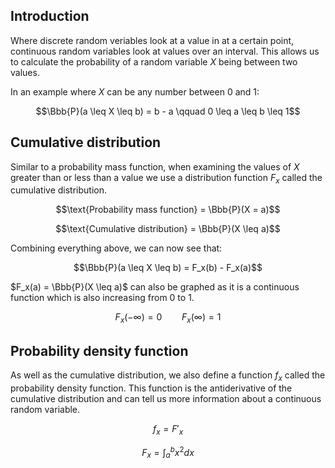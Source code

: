 ## Introduction

Where discrete random veriables look at a value in at a certain point, continuous random variables look at values over an interval. This allows us to calculate the probability of a random variable $X$ being between two values.

In an example where $X$ can be any number between 0 and 1:

$$\Bbb{P}(a \leq X \leq b) = b - a \qquad 0 \leq a \leq b \leq 1$$

## Cumulative distribution

Similar to a probability mass function, when examining the values of $X$ greater than or less than a value we use a distribution function $F_x$ called the cumulative distribution.

$$\text{Probability mass function} = \Bbb{P}(X = a)$$

$$\text{Cumulative distribution} = \Bbb{P}(X \leq a)$$

Combining everything above, we can now see that:

$$\Bbb{P}(a \leq X \leq b) = F_x(b) - F_x(a)$$

$F_x(a) = \Bbb{P}(X \leq a)$ can also be graphed as it is a continuous function which is also increasing from 0 to 1.

$$F_x(-\infty) = 0 \qquad F_x(\infty) = 1$$

## Probability density function

As well as the cumulative distribution, we also define a function $f_x$ called the probability density function. This function is the antiderivative of the cumulative distribution and can tell us more information about a continuous random variable.

$$f_x = F'_x$$

$$F_x = \displaystyle\int_{a}^{b} x^2 dx$$
